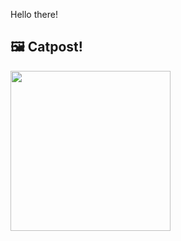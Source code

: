Hello there!



## 🖼️ Catpost!

<sub>
    <img src="https://cdn2.thecatapi.com/images/d68.jpg" height="256">
</sub>

